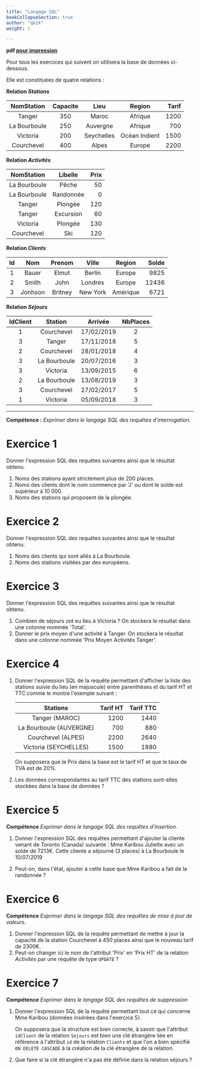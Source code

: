 ```yaml
---
title: "Langage SQL"
bookCollapseSection: true
author: "qkzk"
weight: 1

---
```


**pdf [pour impression](/uploads/docnsitale/bdd/SQL_TD.pdf)**

Pour tous les exercices qui suivent on utilisera la base de données ci-dessous.

Elle est constituées de quatre relations :


**Relation _Stations_**

| NomStation   | Capacite | Lieu       | Region        | Tarif |
|:------------:|:--------:|:----------:|:-------------:| -----: |
| Tanger       | 350      | Maroc      | Afrique       | 1200  |
| La Bourboule | 250      | Auvergne   | Afrique       | 700   |
| Victoria     | 200      | Seychelles | Océan Indient | 1500  |
| Courchevel   | 400      | Alpes      | Europe        | 2200  |

**Relation _Activités_**

| NomStation   | Libelle   | Prix |
|:------------:|:---------:|-----:|
| La Bourboule | Pêche     | 50   |
| La Bourboule | Randonnée | 0    |
| Tanger       | Plongée   | 120  |
| Tanger       | Excursion | 60   |
| Victoria     | Plongée   | 130  |
| Courchevel   | Ski       | 120  |

**Relation _Clients_**

| Id | Nom     | Prenom  | Ville    | Region   | Solde |
|:--:|:-------:|:-------:|:--------:|:--------:|------:|
| 1  | Bauer   | Elmut   | Berlin   | Europe   | 9825  |
| 2  | Smith   | John    | Londres  | Europe   | 12436 |
| 3  | Jonhson | Britney | New York | Amérique | 6721  |

**Relation _Séjours_**

| IdClient | Station      | Arrivée    | NbPlaces |
|:--------:|:------------:|:----------:|:--------:|
| 1        | Courchevel   | 17/02/2019 | 2        |
| 3        | Tanger       | 17/11/2018 | 5        |
| 2        | Courchevel   | 28/01/2018 | 4        |
| 3        | La Bourboule | 20/07/2016 | 3        |
| 3        | Victoria     | 13/09/2015 | 6        |
| 2        | La Bourboule | 13/08/2019 | 3        |
| 3        | Courchevel   | 27/02/2017 | 5        |
| 1        | Victoria     | 05/09/2018 | 3        |



***

**Compétence :** _Exprimer dans le langage SQL des requêtes d'interrogation._

# Exercice 1

Donner l'expression SQL des requêtes suivantes ainsi que le résultat obtenu.

1. Noms des stations ayant strictement plus de 200 places.
2. Noms des clients dont le nom commence par 'J' ou dont le solde est supérieur
    à 10 000.
3. Noms des stations qui proposent de la plongée.

# Exercice 2

Donner l'expression SQL des requêtes suivantes ainsi que le résultat obtenu.

1. Noms des clients qui sont allés à La Bourboule.
2. Noms des stations visitées par des européens.

# Exercice 3

Donner l'expression SQL des requêtes suivantes ainsi que le résultat obtenu.

1. Combien de séjours ont eu lieu à Victoria ? On stockera le résultat dans 
    une colonne nommée 'Total'.
2. Donner le prix moyen d'une activité à Tanger. On stockera le résultat dans
    une colonne nommée 'Prix Moyen Activités Tanger'.

# Exercice 4

1. Donner l'expression SQL de la requête permettant d'afficher la liste des
    stations suivie du lieu (en majuscule) entre parenthèses et du tarif HT
    et TTC comme le montre l'exemple suivant :

    |         Stations        | Tarif HT | Tarif TTC |
    |:-----------------------:|---------:|----------:|
    |      Tanger (MAROC)     |     1200 |      1440 |
    | La Bourboule (AUVERGNE) |      700 |       880 |
    |    Courchevel (ALPES)   |     2200 |      2640 |
    |  Victoria (SEYCHELLES)  |     1500 |      1880 |

    On supposera que le Prix dans la base est le tarif HT et que le taux
    de TVA est de 20%.

2. Les données correspondantes au tarif TTC des stations sont-elles stockées
    dans la base de données ?


# Exercice 5

**Compétence** _Exprimer dans le langage SQL des requêtes d'insertion._

1. Donner l'expression SQL des requêtes permettant d'ajouter la cliente venant
    de Toronto (Canada) suivante : Mme Karibou Juliette avec un solde de 7213€.
    Cette cliente a séjourné (3 places) à La Bourboule le 10/07/2019

2. Peut-on, dans l'état, ajouter à cette base que Mme Karibou a fait de la
    randonnée ?



# Exercice 6

**Compétence** _Exprimer dans le langage SQL des requêtes de mise à jour de valeurs._

1. Donner l'expression SQL de la requête permettant de mettre à jour la capacité
    de la station Courchevel à 450 places ainsi que le nouveau tarif de 2300€.
2. Peut-on changer ici le nom de l'attribut 'Prix' en 'Prix HT' de la relation
    _Activités_ par une requête de type `UPDATE` ?

# Exercice 7

**Compétence** _Exprimer dans le langage SQL des requêtes de suppression_

1. Donner l'expression SQL de la requête permettant tout ce qui concerne Mme
    Karibou (données insérées dans l'exercice 5).

    On supposera que la structure est bien correcte, à savoir que l'attribut `idClient`
    de la relation `Séjours` est bien une clé étrangère liée en référence à
    l'attribut `id` de la relation `Clients` et que l'on a bien spécifié
    `ON DELETE CASCADE` à la création de la clé étrangère de la relation.

2. Que faire si la clé étrangère n'a pas été définie dans la relation séjours ?

